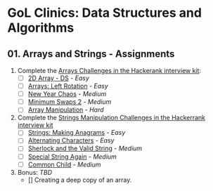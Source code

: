 # GoL Clinics: Data Structures and Algorithms

## 01. Arrays and Strings - Assignments

1. Complete the [Arrays Challenges in the Hackerank interview kit](https://www.hackerrank.com/interview/interview-preparation-kit/arrays/challenges):
    - [ ] [2D Array - DS](https://www.hackerrank.com/challenges/2d-array/problem) - _Easy_
    - [ ] [Arrays: Left Rotation](https://www.hackerrank.com/challenges/ctci-array-left-rotation/problem) - _Easy_
    - [ ] [New Year Chaos](https://www.hackerrank.com/challenges/new-year-chaos/problem) - _Medium_
    - [ ] [Minimum Swaps 2](https://www.hackerrank.com/challenges/minimum-swaps-2/problem) - _Medium_
    - [ ] [Array Manipulation](https://www.hackerrank.com/challenges/crush/problem) - _Hard_

1. Complete the [Strings Manipulation Challenges in the Hackerrank interview kit](https://www.hackerrank.com/interview/interview-preparation-kit/strings/challenges)
    - [ ] [Strings: Making Anagrams](https://www.hackerrank.com/challenges/ctci-making-anagrams/problem) - _Easy_
    - [ ] [Alternating Characters](https://www.hackerrank.com/challenges/alternating-characters/problem) - _Easy_
    - [ ] [Sherlock and the Valid String](https://www.hackerrank.com/challenges/sherlock-and-valid-string/problem) - _Medium_
    - [ ] [Special String Again](https://www.hackerrank.com/challenges/special-palindrome-again/problem) - _Medium_
    - [ ] [Common Child](https://www.hackerrank.com/challenges/common-child/problem) - _Medium_

1. Bonus: _TBD_
    - [] Creating a deep copy of an array.
